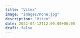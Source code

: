 ```yaml
---
title: "Vitex"
image: "images/none.jpg"
description: "Vitex"
date: 2022-04-12T12:00:00+06:00
draft: false
---
```

